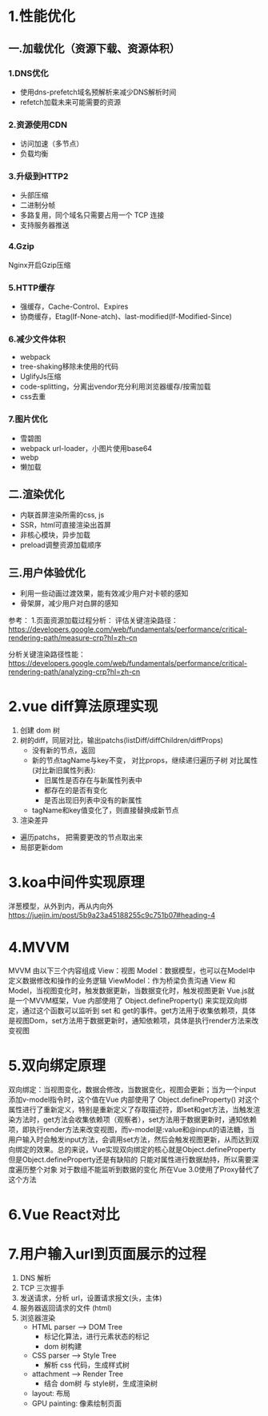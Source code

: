 # 1.性能优化
## 一.加载优化（资源下载、资源体积）
### 1.DNS优化
- 使用dns-prefetch域名预解析来减少DNS解析时间
- refetch加载未来可能需要的资源

### 2.资源使用CDN
- 访问加速（多节点）
- 负载均衡

### 3.升级到HTTP2
- 头部压缩
- 二进制分帧
- 多路复用，同个域名只需要占用一个 TCP 连接
- 支持服务器推送
### 4.Gzip
Nginx开启Gzip压缩
### 5.HTTP缓存
- 强缓存，Cache-Control、Expires
- 协商缓存，Etag(If-None-atch)、last-modified(If-Modified-Since)
### 6.减少文件体积
- webpack
- tree-shaking移除未使用的代码
- UglifyJs压缩
- code-splitting，分离出vendor充分利用浏览器缓存/按需加载
- css去重
### 7.图片优化
- 雪碧图
- webpack url-loader，小图片使用base64
- webp
- 懒加载
## 二.渲染优化
- 内联首屏渲染所需的css, js
- SSR，html可直接渲染出首屏
- 非核心模块，异步加载
- preload调整资源加载顺序
## 三.用户体验优化
- 利用一些动画过渡效果，能有效减少用户对卡顿的感知
- 骨架屏，减少用户对白屏的感知

参考：
1.页面资源加载过程分析：
评估关键渲染路径：
https://developers.google.com/web/fundamentals/performance/critical-rendering-path/measure-crp?hl=zh-cn

分析关键渲染路径性能：
https://developers.google.com/web/fundamentals/performance/critical-rendering-path/analyzing-crp?hl=zh-cn

# 2.vue diff算法原理实现
1. 创建 dom 树
1. 树的diff，同层对比，输出patchs(listDiff/diffChildren/diffProps)
    - 没有新的节点，返回
    - 新的节点tagName与key不变， 对比props，继续递归遍历子树
        对比属性(对比新旧属性列表):
        - 旧属性是否存在与新属性列表中
        - 都存在的是否有变化
        - 是否出现旧列表中没有的新属性
    - tagName和key值变化了，则直接替换成新节点
1. 渲染差异
- 遍历patchs， 把需要更改的节点取出来
- 局部更新dom

# 3.koa中间件实现原理
洋葱模型，从外到内，再从内向外
https://juejin.im/post/5b9a23a45188255c9c751b07#heading-4

# 4.MVVM
MVVM 由以下三个内容组成
View：视图
Model：数据模型，也可以在Model中定义数据修改和操作的业务逻辑
ViewModel：作为桥梁负责沟通 View 和 Model，当视图变化时，触发数据更新，当数据变化时，触发视图更新
Vue.js就是一个MVVM框架，Vue 内部使用了 Object.defineProperty() 来实现双向绑定，通过这个函数可以监听到 set 和 get的事件。get方法用于收集依赖项，具体是视图Dom，set方法用于数据更新时，通知依赖项，具体是执行render方法来改变视图

# 5.双向绑定原理
双向绑定：当视图变化，数据会修改，当数据变化，视图会更新；当为一个input添加v-model指令时，这个值在Vue 内部使用了 Object.defineProperty() 对这个属性进行了重新定义，特别是重新定义了存取描述符，即set和get方法，当触发渲染方法时，get方法会收集依赖项（观察者），set方法用于数据更新时，通知依赖项，即执行render方法来改变视图，而v-model是:value和@input的语法糖，当用户输入时会触发input方法，会调用set方法，然后会触发视图更新，从而达到双向绑定的效果。总的来说，Vue实现双向绑定的核心就是Object.defineProperty
但是Object.defineProperty还是有缺陷的
只能对属性进行数据劫持，所以需要深度遍历整个对象
对于数组不能监听到数据的变化
所在Vue 3.0使用了Proxy替代了这个方法

# 6.Vue React对比

# 7.用户输入url到页面展示的过程

1. DNS 解析
1. TCP 三次握手
1. 发送请求，分析 url，设置请求报文(头，主体)
1. 服务器返回请求的文件 (html)
1. 浏览器渲染
    - HTML parser --> DOM Tree
        - 标记化算法，进行元素状态的标记
        - dom 树构建
    - CSS parser --> Style Tree
        - 解析 css 代码，生成样式树
    - attachment --> Render Tree
        - 结合 dom树 与 style树，生成渲染树
    - layout: 布局
    - GPU painting: 像素绘制页面